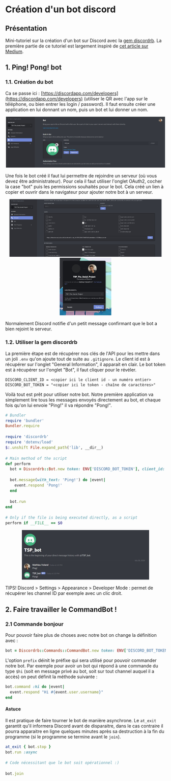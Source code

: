 # Création d'un bot discord

## Présentation

Mini-tutoriel sur la création d'un bot sur Discord avec la [gem discordrb](https://github.com/discordrb/discordrb). La première partie de ce tutoriel est largement inspiré de [cet article sur Medium](https://medium.com/@goodatsports/how-to-make-a-simple-discord-bot-in-ruby-to-annoy-your-friends-f5d0438daa70).


## 1. Ping! Pong! bot

### 1.1. Création du bot

Ca se passe ici : [https://discordapp.com/developers](https://discordapp.com/developers) (utiliser le QR avec l'app sur le téléphone, ou bien entrer les login / password). Il faut ensuite créer une application en lui donnant un nom, puis un bot et lui donner un nom.

<p align="center"> <img src="screenshots/creer_un_bot.jpg" width="500"> </p>

Une fois le bot créé il faut lui permettre de rejoindre un serveur (où vous devez être administrateur). Pour cela il faut utiliser l'onglet OAuth2, cocher la case "bot" puis les permissions souhaités pour le bot. Cela créé un lien à copier et ouvrir dans le navigateur pour ajouter notre bot à un serveur.

<p align="center">
<img src="screenshots/autoriser_un_bot.jpg" height="180">
<img src="screenshots/ajouter_un_bot_au_serveur.jpg" height="180">
</p>

Normalement Discord notifie d'un petit message confirmant que le bot a bien rejoint le serveur.

### 1.2. Utiliser la gem discordrb

La première étape est de récupérer nos clés de l'API pour les mettre dans un joli `.env` qu'on ajoute tout de suite au `.gitignore`. Le client id est à récupérer sur l'onglet "General Information", il apparait en clair. Le bot token est à récupérer sur l'onglet "Bot", il faut cliquer pour le révéler.

```
DISCORD_CLIENT_ID = <copier ici le client id - un numéro entier>
DISCORD_BOT_TOKEN = "<copier ici le token - chaîne de caractères>"
```

Voilà tout est prêt pour utiliser notre bot. Notre première application va simplement lire tous les messages envoyés directement au bot, et chaque fois qu'on lui envoie "Ping!" il va répondre "Pong!".

```ruby
# Bundler
require 'bundler'
Bundler.require

require 'discordrb'
require 'dotenv/load'
$:.unshift File.expand_path('lib', __dir__)

# Main method of the script
def perform
  bot = Discordrb::Bot.new token: ENV['DISCORD_BOT_TOKEN'], client_id: ENV['DISCORD_CLIENT_ID']

  bot.message(with_text: 'Ping!') do |event|
    event.respond 'Pong!'
  end

  bot.run
end

# Only if the file is being executed directly, as a script
perform if __FILE__ == $0
```

<p align="center"> <img src="screenshots/ping_pong.jpg" width="400"> </p>

TIPS! Discord > Settings > Appearance > Developer Mode : permet de récupérer les channel ID par exemple avec un clic droit.


## 2. Faire travailler le CommandBot !

### 2.1 Commande bonjour

Pour pouvoir faire plus de choses avec notre bot on change la définition avec : 

```ruby
bot = Discordrb::Commands::CommandBot.new token: ENV['DISCORD_BOT_TOKEN'], client_id: ENV['DISCORD_CLIENT_ID'], prefix: '$', advanced_functionality: true
```

L'option `prefix` déinit le préfixe qui sera utilisé pour pouvoir commander notre bot. Par exemple pour avoir un bot qui répond à une commande du type `$hi` (soit en message privé au bot, soit sur tout channel auquel il a accès) on peut définit la méthode suivante :

```ruby
bot.command :hi do |event|
  event.respond "Hi #{event.user.username}"
end
```

#### Astuce

Il est pratique de faire tourner le bot de manière asynchrone. Le `at_exit` garantit qu'il informera Discord avant de disparaitre, dans le cas contraire il pourra apparaitre en ligne quelques minutes après sa destruction à la fin du programme (si le programme se termine avant le `join`).

```ruby
at_exit { bot.stop }
bot.run :async

# Code nécessitant que le bot soit opérationnel :)

bot.join
```



